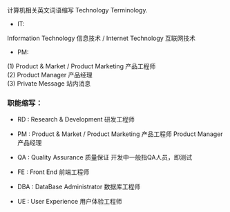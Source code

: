 计算机相关英文词语缩写 
Technology Terminology.

- IT: 

Information Technology 信息技术 / Internet Technology 互联网技术

- PM:

(1) Product & Market / Product Marketing	产品工程师   
(2) Product Manager 产品经理  
(3) Private Message 站内消息  

### 职能缩写：

- RD : Research & Development	研发工程师  
- PM : Product & Market / Product Marketing	产品工程师 Product Manager 产品经理  

- QA : Quality Assurance	质量保证 开发中一般指QA人员，即测试  
- FE : Front End	前端工程师  
- DBA : DataBase Administrator	数据库工程师  
- UE : User Experience	用户体验工程师  
